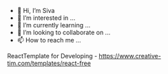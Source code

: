 - 👋 Hi, I’m Siva
- 👀 I’m interested in ...
- 🌱 I’m currently learning ...
- 💞️ I’m looking to collaborate on ...
- 📫 How to reach me ...

<!---
Developer7Shiva/Developer7Shiva is a ✨ special ✨ repository because its `README.md` (this file) appears on your GitHub profile.
You can click the Preview link to take a look at your changes.
--->


ReactTemplate for Developing - https://www.creative-tim.com/templates/react-free

